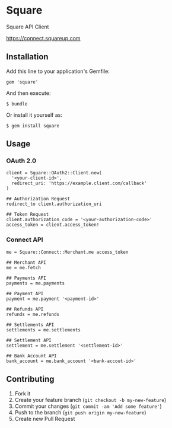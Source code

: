 # Square

Square API Client

https://connect.squareup.com

## Installation

Add this line to your application's Gemfile:

    gem 'square'

And then execute:

    $ bundle

Or install it yourself as:

    $ gem install square

## Usage

### OAuth 2.0

    client = Square::OAuth2::Client.new(
      '<your-client-id>',
      redirect_uri: 'https://example.client.com/callback'
    )

    ## Authorization Request
    redirect_to client.authorization_uri

    ## Token Request
    client.authorization_code = '<your-authorization-code>'
    access_token = client.access_token!

### Connect API

    me = Square::Connect::Merchant.me access_token

    ## Merchant API
    me = me.fetch

    ## Payments API
    payments = me.payments

    ## Payment API
    payment = me.payment '<payment-id>'

    ## Refunds API
    refunds = me.refunds

    ## Settlements API
    settlements = me.settlements

    ## Settlement API
    settlement = me.settlement '<settlement-id>'

    ## Bank Account API
    bank_account = me.bank_account '<bank-accout-id>'

## Contributing

1. Fork it
2. Create your feature branch (`git checkout -b my-new-feature`)
3. Commit your changes (`git commit -am 'Add some feature'`)
4. Push to the branch (`git push origin my-new-feature`)
5. Create new Pull Request
